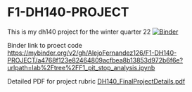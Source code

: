 # F1-DH140-PROJECT


This is my dh140 project for the winter quarter 22 [![Binder](https://mybinder.org/badge_logo.svg)](https://mybinder.org/v2/gh/AlejoFernandez126/F1-DH140-PROJECT/HEAD)

Binder link to proect code https://mybinder.org/v2/gh/AlejoFernandez126/F1-DH140-PROJECT/a4768f123e82464809acfbea8b13853d972b6f6e?urlpath=lab%2Ftree%2FF1_pit_stop_analysis.ipynb

Detailed PDF for project rubric
[DH140_FinalProjectDetails.pdf](https://github.com/AlejoFernandez126/F1-DH140-PROJECT/files/8201663/DH140_FinalProjectDetails.pdf)
